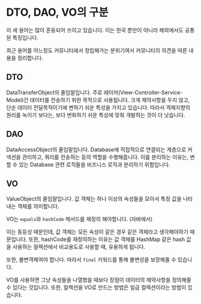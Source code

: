 # DTO, DAO, VO의 구분

이 세 용어는 많이 혼동되어 쓰이고 있습니다. 이는 한국 뿐만이 아니라 해외에서도 공통된 특징입니다.

최근 용어를 어느정도 커뮤니티에서 정립해가는 분위기여서 커뮤니티의 의견을 따른 내용을 정리합니다.

## DTO

DataTransferObject의 줄임말입니다. 주로 레이어(View-Controller-Service-Model)간 데이터를 전송하기 위한 목적으로 사용됩니다. 크게 제약사항을 두지 않고, 단순 데이터 전달목적이기에 변하기 쉬운 특성을 가지고 있습니다. 따라서 객체지향의 원리를 녹이기 보다는, 보다 변화하기 쉬운 특성에 맞춰 개발하는 것이 더 낫습니다.

## DAO

DataAccessObject의 줄임말입니다. Database에 직접적으로 연결되는 계층으로 커넥션을 관리하고, 쿼리를 전송하는 등의 역할을 수행해줍니다. 이를 분리하는 이유는, 변할 수 있는 Database 관련 로직들을 비즈니스 로직과 분리하기 위함입니다.

## VO

ValueObject의 줄임말입니다. 값 객체는 하나 이상의 속성들을 모아서 특정 값을 나타내는 객체를 의미합니다.

VO는 `equals`와 `hashCode` 메서드를 재정의 해야합니다. (자바에서)

이는 동등성 때문인데, 값 객체는 모든 속성이 같은 경우 같은 객체라고 생각해야하기 때문입니다. 또한, hashCode를 재정의하는 이유는 값 객체를 HashMap 같은 hash 값을 사용하는 컬렉션에서 비교용도로 사용할 때, 유용하게 됩니다.

또한, 불변객체여야 합니다. 따라서 `final` 키워드를 통해 불변성을 보장해줄 수 있습니다.

VO를 사용하면 그냥 속성들을 나열했을 때보다 장점이 데이터의 제약사항을 정의해줄 수 있다는 것입니다. 또한, 컬렉션을 VO로 만드는 방법은 일급 컬렉션이라는 방법이 있습니다.
